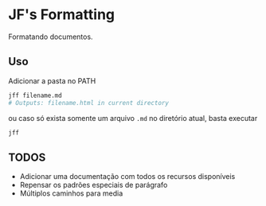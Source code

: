 # JF's Formatting

Formatando documentos.

## Uso

Adicionar a pasta no PATH

```bash
jff filename.md
# Outputs: filename.html in current directory
```

ou caso só exista somente um arquivo `.md` no diretório atual, basta executar

```bash
jff
```

## TODOS

- Adicionar uma documentação com todos os recursos disponíveis
- Repensar os padrões especiais de parágrafo
- Múltiplos caminhos para media

